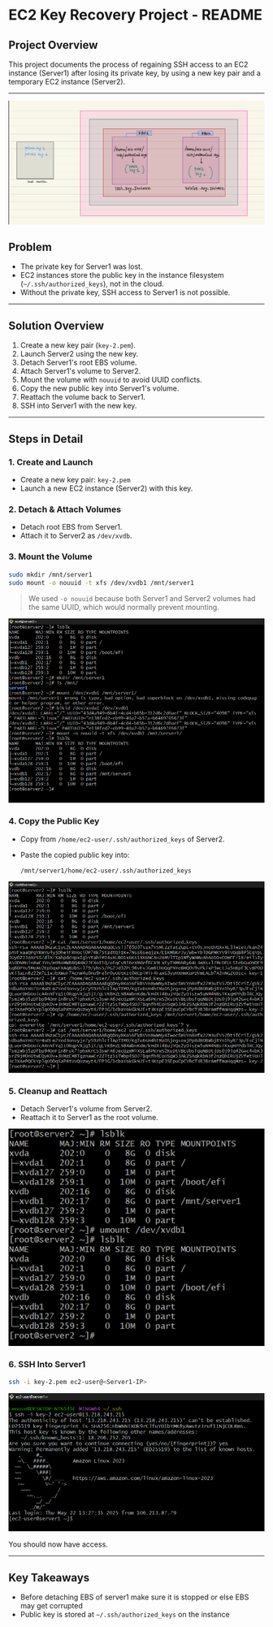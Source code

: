 # EC2 Key Recovery Project - README

## Project Overview

This project documents the process of regaining SSH access to an EC2 instance (Server1) after losing its private key, by using a new key pair and a temporary EC2 instance (Server2).

---
![](/img/archi-1.png)

##  Problem

* The private key for Server1 was lost.
* EC2 instances store the public key in the instance filesystem (`~/.ssh/authorized_keys`), not in the cloud.
* Without the private key, SSH access to Server1 is not possible.

---

##  Solution Overview

1. Create a new key pair (`key-2.pem`).
2. Launch Server2 using the new key.
3. Detach Server1's root EBS volume.
4. Attach Server1's volume to Server2.
5. Mount the volume with `nouuid` to avoid UUID conflicts.
6. Copy the new public key into Server1's volume.
7. Reattach the volume back to Server1.
8. SSH into Server1 with the new key.

---

##  Steps in Detail

### 1. Create and Launch

* Create a new key pair: `key-2.pem`
* Launch a new EC2 instance (Server2) with this key.


### 2. Detach & Attach Volumes

* Detach root EBS from Server1.
* Attach it to Server2 as `/dev/xvdb`.


### 3. Mount the Volume

```bash
sudo mkdir /mnt/server1
sudo mount -o nouuid -t xfs /dev/xvdb1 /mnt/server1
```

> We used `-o nouuid` because both Server1 and Server2 volumes had the same UUID, which would normally prevent mounting.

![Mount command](/img/mounting-2.png)

### 4. Copy the Public Key

* Copy from `/home/ec2-user/.ssh/authorized_keys` of Server2.
* Paste the copied public key into:

  ```
  /mnt/server1/home/ec2-user/.ssh/authorized_keys
  ```

![Update authorized\_keys](/img/copyingkey-3.png)

### 5. Cleanup and Reattach

* Detach Server1's volume from Server2.
* Reattach it to Server1 as the root volume.

![](/img/umounting-4.png)

### 6. SSH Into Server1

```bash
ssh -i key-2.pem ec2-user@<Server1-IP>
```

![SSH success](/img/successful-login-5.png)

You should now have access.

---

##  Key Takeaways

* Before detaching EBS of server1 make sure it is stopped or else EBS may get corrupted 
* Public key is stored at `~/.ssh/authorized_keys` on the instance
